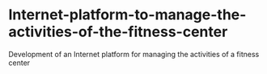# Internet-platform-to-manage-the-activities-of-the-fitness-center
Development of an Internet platform for managing the activities of a fitness center
